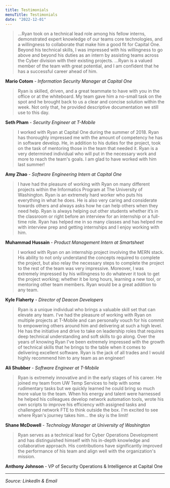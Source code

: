 ```yaml
---
title: Testimonials
menuTitle: Testimonials
date: "2022-12-01"
---
```


> ...Ryan took on a technical lead role among his fellow interns, demonstrated expert knowledge of our teams core technologies, and a willingness to collaborate that make him a good fit for Capital One. Beyond his technical skills, I was impressed with his willingness to go above and beyond his duties as an intern by assisting teams across the Cyber division with their existing projects. ...Ryan is a valued member of the team with great potential, and I am confident that he has a successful career ahead of him.

**Mario Cotom** - *Information Security Manager at Capital One*

> Ryan is skilled, driven, and a great teammate to have with you in the office or at the whiteboard. My team gave him a no-small task on the spot and he brought back to us a clear and concise solution within the week. Not only that, he provided descriptive documentation we still use to this day.

**Seth Pham** - *Security Engineer at T-Mobile*

> I worked with Ryan at Capital One during the summer of 2018. Ryan has thoroughly impressed me with the amount of competency he has in software develop. He, in addition to his duties for the project, took on the task of mentoring those in the team that needed it. Ryan is a very determined individual who will put in the necessary work and more to reach the team's goals. I am glad to have worked with him last summer!

**Amy Zhao** - *Software Engineering Intern at Capital One*

> I have had the pleasure of working with Ryan on many different projects within the Informatics Program at The University of Washington. Ryan is an extremely hard worker who puts his everything in what he does. He is also very caring and considerate towards others and always asks how he can help others when they need help. Ryan is always helping out other students whether it’s in the classroom or right before an interview for an internship or a full-time role. Ryan has helped me in so many classes and has helped me with interview prep and getting internships and I enjoy working with him.

**Muhammad Hussain** - *Product Management Intern at Smartsheet*

> I worked with Ryan on an internship project involving the MERN stack. His ability to not only understand the concepts required to complete the project, but also relay the necessary steps to complete the project to the rest of the team was very impressive. Moreover, I was extremely impressed by his willingness to do whatever it took to get the project working; whether it be long hours, learning a new tool, or mentoring other team members. Ryan would be a great addition to any team.

**Kyle Flaherty** - *Director of Deacon Developers*

> Ryan is a unique individual who brings a valuable skill set that can elevate any team. I’ve had the pleasure of working with Ryan on multiple projects at T-Mobile and can personally vouch for his commit to empowering others around him and delivering at such a high level. He has the initiative and drive to take on leadership roles that requires deep technical understanding and soft skills to go along. Over the years of knowing Ryan I’ve been extremely impressed with the growth of technical skills that he brings to the table when it comes to delivering excellent software. Ryan is the jack of all trades and I would highly recommend him to any team as an engineer!

**Ali Shubber** - *Software Engineer at T-Mobile*

> Ryan is extremely innovative and in the early stages of his career. He joined my team from UW Temp Services to help with some rudimentary tasks but we quickly learned he could bring so much more value to the team. When his energy and talent were harnessed he helped his colleagues develop network automation tools, wrote his own scripts to improve his efficiency with assigned tasks and challenged network FTE to think outside the box. I'm excited to see where Ryan's journey takes him... the sky is the limit!

**Shane McDowell** - *Technology Manager at University of Washington*

> Ryan serves as a technical lead for Cyber Operations Development and has distinguished himself with his in-depth knowledge and collaborative approach. His contributions have significantly improved the performance of his team and align well with the organization's mission.

**Anthony Johnson** - VP of Security Operations & Intelligence at Capital One

---

*Source: LinkedIn & Email*